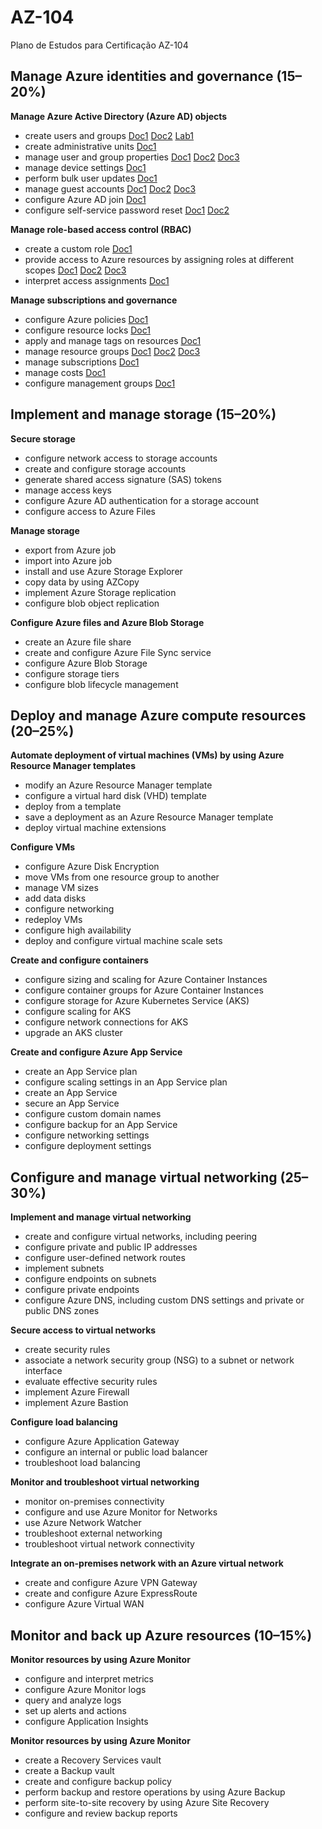# AZ-104
Plano de Estudos para Certificação AZ-104

## Manage Azure identities and governance (15–20%)

**Manage Azure Active Directory (Azure AD) objects**
- create users and groups 
[Doc1](https://docs.microsoft.com/en-us/azure/active-directory/fundamentals/add-users-azure-active-directory?context=/azure/active-directory/enterprise-users/context/ugr-context) 
[Doc2](https://docs.microsoft.com/en-us/azure/active-directory/fundamentals/active-directory-groups-create-azure-portal?context=/azure/active-directory/enterprise-users/context/ugr-context)
[Lab1](https://docs.microsoft.com/en-us/azure/active-directory/fundamentals/active-directory-groups-create-azure-portal?context=/azure/active-directory/enterprise-users/context/ugr-context)
- create administrative units
[Doc1](https://docs.microsoft.com/en-us/azure/active-directory/roles/admin-units-manage)
- manage user and group properties
[Doc1](https://docs.microsoft.com/en-us/azure/active-directory/fundamentals/active-directory-users-profile-azure-portal?context=/azure/active-directory/enterprise-users/context/ugr-context)
[Doc2](https://docs.microsoft.com/en-us/azure/active-directory/enterprise-users/users-bulk-download)
[Doc3](https://docs.microsoft.com/en-us/azure/active-directory/fundamentals/active-directory-manage-groups?context=/azure/active-directory/enterprise-users/context/ugr-context)
- manage device settings
[Doc1](https://docs.microsoft.com/en-us/azure/active-directory/devices/overview)
- perform bulk user updates
[Doc1](https://docs.microsoft.com/en-us/azure/active-directory/enterprise-users/users-bulk-add)
- manage guest accounts
[Doc1](https://docs.microsoft.com/pt-br/azure/active-directory/b2b/b2b-quickstart-add-guest-users-portal?WT.mc_id=AZ-MVP-5000031)
[Doc2](https://docs.microsoft.com/en-us/azure/active-directory/external-identities/what-is-b2b?context=/azure/active-directory/enterprise-users/context/ugr-context)
[Doc3](https://docs.microsoft.com/en-us/azure/active-directory/enterprise-users/users-restrict-guest-permissions)
- configure Azure AD join
[Doc1](https://docs.microsoft.com/pt-br/azure/active-directory/devices/concept-azure-ad-join?WT.mc_id=AZ-MVP-5000031)
- configure self-service password reset
[Doc1](https://docs.microsoft.com/en-us/azure/active-directory/authentication/howto-sspr-deployment)
[Doc2](https://docs.microsoft.com/en-us/azure/active-directory/authentication/howto-sspr-customization)

**Manage role-based access control (RBAC)**
- create a custom role
[Doc1](https://docs.microsoft.com/pt-br/azure/active-directory/roles/custom-create?WT.mc_id=AZ-MVP-5000031)
- provide access to Azure resources by assigning roles at different scopes
[Doc1](https://docs.microsoft.com/pt-br/azure/role-based-access-control/role-assignments-portal?WT.mc_id=AZ-MVP-5000031)
[Doc2](https://docs.microsoft.com/pt-br/azure/role-based-access-control/role-assignments-portal-subscription-admin)
[Doc3](https://docs.microsoft.com/pt-br/azure/active-directory/users-groups-roles/licensing-directory-independence?WT.mc_id=AZ-MVP-5000031)
- interpret access assignments
[Doc1](https://docs.microsoft.com/pt-br/azure/role-based-access-control/deny-assignments?WT.mc_id=AZ-MVP-5000031)

**Manage subscriptions and governance**
- configure Azure policies
[Doc1](https://docs.microsoft.com/pt-br/azure/governance/policy/overview?WT.mc_id=AZ-MVP-5000031)
- configure resource locks
[Doc1](https://docs.microsoft.com/pt-br/azure/azure-resource-manager/management/lock-resources?WT.mc_id=AZ-MVP-5000031)
- apply and manage tags on resources
[Doc1](https://docs.microsoft.com/pt-br/azure/azure-resource-manager/management/tag-resources?WT.mc_id=AZ-MVP-5000031)
- manage resource groups
[Doc1](https://docs.microsoft.com/pt-br/azure/azure-resource-manager/management/manage-resource-groups-portal)
[Doc2](https://docs.microsoft.com/pt-br/azure/azure-resource-manager/management/move-resources-overview)
[Doc3](https://docs.microsoft.com/pt-br/azure/azure-resource-manager/management/delete-resource-group?tabs=azure-powershell)
- manage subscriptions
[Doc1](https://docs.microsoft.com/pt-br/azure/active-directory/fundamentals/active-directory-how-subscriptions-associated-directory?WT.mc_id=AZ-MVP-5000031)
- manage costs
[Doc1](https://docs.microsoft.com/pt-br/azure/cost-management-billing/?WT.mc_id=AZ-MVP-5000031)
- configure management groups
[Doc1](https://docs.microsoft.com/pt-br/azure/governance/management-groups/create?WT.mc_id=AZ-MVP-5000031)

## Implement and manage storage (15–20%)

**Secure storage**
- configure network access to storage accounts
- create and configure storage accounts
- generate shared access signature (SAS) tokens
- manage access keys
- configure Azure AD authentication for a storage account
- configure access to Azure Files

**Manage storage**
- export from Azure job
- import into Azure job
- install and use Azure Storage Explorer
- copy data by using AZCopy
- implement Azure Storage replication
- configure blob object replication

**Configure Azure files and Azure Blob Storage**
- create an Azure file share
- create and configure Azure File Sync service
- configure Azure Blob Storage
- configure storage tiers
- configure blob lifecycle management

## Deploy and manage Azure compute resources (20–25%)

**Automate deployment of virtual machines (VMs) by using Azure Resource Manager templates**
- modify an Azure Resource Manager template
- configure a virtual hard disk (VHD) template
- deploy from a template
- save a deployment as an Azure Resource Manager template
- deploy virtual machine extensions

**Configure VMs**
- configure Azure Disk Encryption
- move VMs from one resource group to another
- manage VM sizes
- add data disks
- configure networking
- redeploy VMs
- configure high availability
- deploy and configure virtual machine scale sets

**Create and configure containers**
- configure sizing and scaling for Azure Container Instances
- configure container groups for Azure Container Instances
- configure storage for Azure Kubernetes Service (AKS)
- configure scaling for AKS
- configure network connections for AKS
- upgrade an AKS cluster

**Create and configure Azure App Service**
- create an App Service plan
- configure scaling settings in an App Service plan
- create an App Service
- secure an App Service
- configure custom domain names
- configure backup for an App Service
- configure networking settings
- configure deployment settings

## Configure and manage virtual networking (25–30%)

**Implement and manage virtual networking**
- create and configure virtual networks, including peering
- configure private and public IP addresses
- configure user-defined network routes
- implement subnets
- configure endpoints on subnets
- configure private endpoints
- configure Azure DNS, including custom DNS settings and private or public DNS zones

**Secure access to virtual networks**
- create security rules
- associate a network security group (NSG) to a subnet or network interface
- evaluate effective security rules
- implement Azure Firewall
- implement Azure Bastion

**Configure load balancing**
- configure Azure Application Gateway
- configure an internal or public load balancer
- troubleshoot load balancing

**Monitor and troubleshoot virtual networking**
- monitor on-premises connectivity
- configure and use Azure Monitor for Networks
- use Azure Network Watcher
- troubleshoot external networking
- troubleshoot virtual network connectivity

**Integrate an on-premises network with an Azure virtual network**
- create and configure Azure VPN Gateway
- create and configure Azure ExpressRoute
- configure Azure Virtual WAN

## Monitor and back up Azure resources (10–15%)

**Monitor resources by using Azure Monitor**
- configure and interpret metrics
- configure Azure Monitor logs
- query and analyze logs
- set up alerts and actions
- configure Application Insights

**Monitor resources by using Azure Monitor**
- create a Recovery Services vault
- create a Backup vault
- create and configure backup policy
- perform backup and restore operations by using Azure Backup
- perform site-to-site recovery by using Azure Site Recovery
- configure and review backup reports
  
